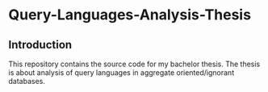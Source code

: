 # Query-Languages-Analysis-Thesis

## Introduction

This repository contains the source code for my bachelor thesis. The thesis is about analysis of query languages in aggregate oriented/ignorant databases.

